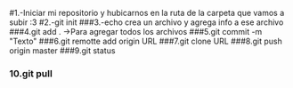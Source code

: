 #1.-Iniciar mi repositorio y hubicarnos en la ruta de la carpeta que vamos a subir :3
#2.-git init
###3.-echo crea un archivo y agrega info a ese archivo
###4.git add . ->Para agregar todos los archivos
###5.git commit -m "Texto"
###6.git remotte add origin URL
###7.git clone URL
###8.git push origin master
###9.git status
### 10.git pull
